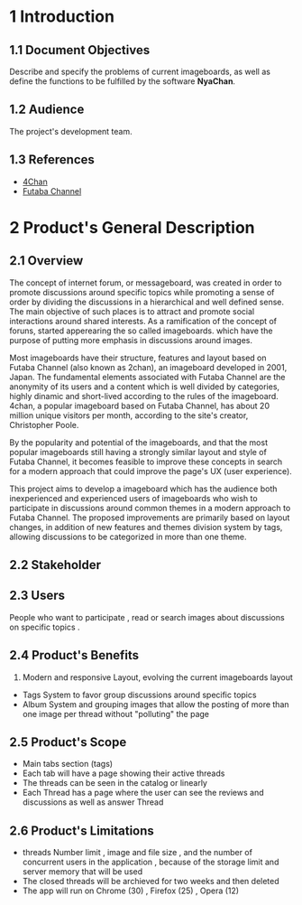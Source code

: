 # 1 Introduction

## 1.1 Document Objectives
Describe and specify the problems of current imageboards, as well as define the functions to be fulfilled by the software __NyaChan__.


## 1.2 Audience
The project's development team.

## 1.3 References 
 * [4Chan](http://www.4chan.org/)
 * [Futaba Channel](http://www.2chan.net/)


# 2 Product's General Description

## 2.1 Overview
The concept of internet forum, or messageboard, was created in order to promote discussions around specific topics while promoting a sense of order by dividing the discussions in a hierarchical and well defined sense. The main objective of such places is to attract and promote social interactions around shared interests. As a ramification of the concept of foruns, started apperearing the so called imageboards. which have the purpose of putting more emphasis in discussions around images.


Most imageboards have their structure, features and layout based on Futaba Channel (also known as 2chan), an imageboard developed in 2001, Japan. The fundamental elements associated with Futaba Channel are the anonymity of its users and a content which is well divided by categories, highly dinamic and short-lived according to the rules of the imageboard. 4chan, a popular imageboard based on Futaba Channel, has about 20 million unique visitors per month, according to the site's creator, Christopher Poole.


By the popularity and potential of the imageboards, and that the most popular imageboards still having a strongly similar layout and style of Futaba Channel, it becomes feasible to improve these concepts in search for a modern approach that could improve the page's UX (user experience).


This project aims to develop a imageboard which has the audience both inexperienced and experienced users of imageboards who wish to participate in discussions around common themes in a modern approach to Futaba Channel. The proposed improvements are primarily based on layout changes, in addition of new features and themes division system by tags, allowing discussions to be categorized in more than one theme.

## 2.2 Stakeholder

## 2.3 Users
People who want to participate , read or search images about discussions on specific topics .


## 2.4 Product's Benefits
 1. Modern and responsive Layout, evolving the current imageboards layout
 * Tags System to favor group discussions around specific topics
 * Album System and grouping images that allow the posting of more than one image per thread without "polluting" the page

## 2.5 Product's Scope
 * Main tabs section (tags)
 * Each tab will have a page showing their active threads
 * The threads can be seen in the catalog or linearly
 * Each Thread has a page where the user can see the reviews and discussions as well as answer Thread

## 2.6 Product's Limitations
 * threads Number limit , image and file size , and the number of concurrent users in the application , because of the storage limit and server memory that will be used
 * The closed threads will be archieved for two weeks and then deleted
 * The app will run on Chrome (30) , Firefox (25) , Opera (12)
